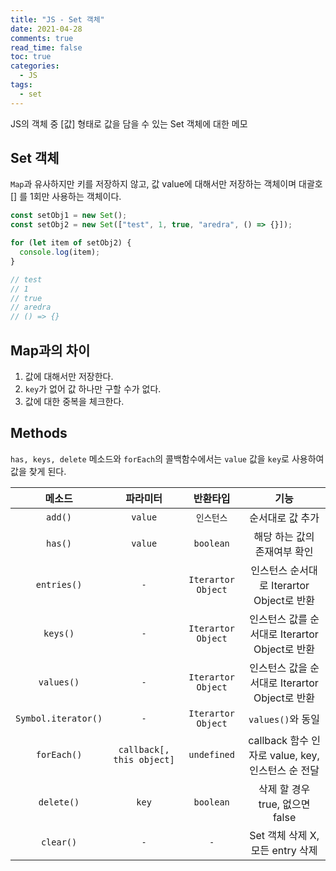 ```yaml
---
title: "JS - Set 객체"
date: 2021-04-28
comments: true
read_time: false
toc: true
categories:
  - JS
tags:
  - set
---
```


JS의 객체 중 [값] 형태로 값을 담을 수 있는 Set 객체에 대한 메모

## Set 객체

`Map`과 유사하지만 키를 저장하지 않고, 값 value에 대해서만 저장하는 객체이며 대괄호 [] 를 1회만 사용하는 객체이다.

```js
const setObj1 = new Set();
const setObj2 = new Set(["test", 1, true, "aredra", () => {}]);

for (let item of setObj2) {
  console.log(item);
}

// test
// 1
// true
// aredra
// () => {}
```

## Map과의 차이

1. 값에 대해서만 저장한다.
2. `key`가 없어 값 하나만 구할 수가 없다.
3. 값에 대한 중복을 체크한다.

## Methods

`has, keys, delete` 메소드와 `forEach`의 콜백함수에서는 `value` 값을 `key`로 사용하여 값을 찾게 된다.

|       메소드        |         파라미터          |      반환타입      |                       기능                        |
| :-----------------: | :-----------------------: | :----------------: | :-----------------------------------------------: |
|       `add()`       |          `value`          |     `인스턴스`     |                 순서대로 값 추가                  |
|       `has()`       |          `value`          |     `boolean`      |           해당 하는 값의 존재여부 확인            |
|     `entries()`     |            `-`            | `Iterartor Object` |     인스턴스 순서대로 Iterartor Object로 반환     |
|      `keys()`       |            `-`            | `Iterartor Object` |  인스턴스 값를 순서대로 Iterartor Object로 반환   |
|     `values()`      |            `-`            | `Iterartor Object` |  인스턴스 값을 순서대로 Iterartor Object로 반환   |
| `Symbol.iterator()` |            `-`            | `Iterartor Object` |                 `values()`와 동일                 |
|     `forEach()`     | `callback[, this object]` |    `undefined`     | callback 함수 인자로 value, key, 인스턴스 순 전달 |
|     `delete()`      |           `key`           |     `boolean`      |          삭제 할 경우 true, 없으면 false          |
|      `clear()`      |            `-`            |        `-`         |         Set 객체 삭제 X, 모든 entry 삭제          |
